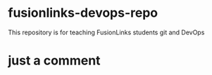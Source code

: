 # fusionlinks-devops-repo
This repository is for teaching FusionLinks students git and DevOps

# just a comment
